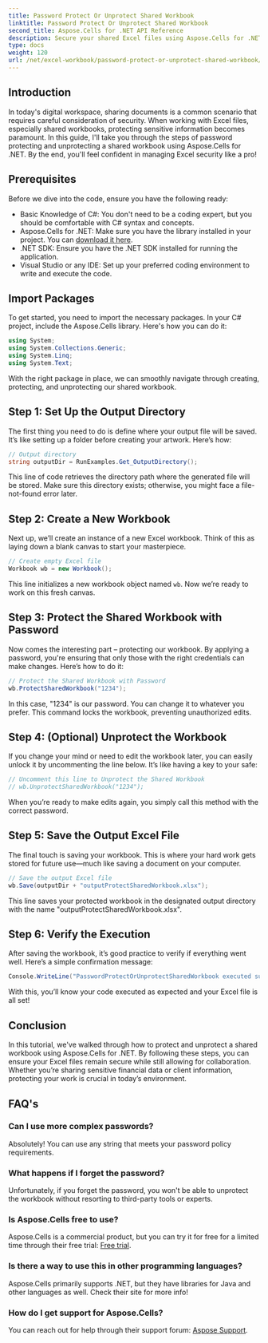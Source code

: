 ```yaml
---
title: Password Protect Or Unprotect Shared Workbook
linktitle: Password Protect Or Unprotect Shared Workbook
second_title: Aspose.Cells for .NET API Reference
description: Secure your shared Excel files using Aspose.Cells for .NET with our easy guide on password protection and unprotection techniques.
type: docs
weight: 120
url: /net/excel-workbook/password-protect-or-unprotect-shared-workbook/
---
```

## Introduction

In today's digital workspace, sharing documents is a common scenario that requires careful consideration of security. When working with Excel files, especially shared workbooks, protecting sensitive information becomes paramount. In this guide, I'll take you through the steps of password protecting and unprotecting a shared workbook using Aspose.Cells for .NET. By the end, you'll feel confident in managing Excel security like a pro!

## Prerequisites

Before we dive into the code, ensure you have the following ready:

- Basic Knowledge of C#: You don't need to be a coding expert, but you should be comfortable with C# syntax and concepts.
- Aspose.Cells for .NET: Make sure you have the library installed in your project. You can [download it here](https://releases.aspose.com/cells/net/).
- .NET SDK: Ensure you have the .NET SDK installed for running the application.
- Visual Studio or any IDE: Set up your preferred coding environment to write and execute the code.

## Import Packages

To get started, you need to import the necessary packages. In your C# project, include the Aspose.Cells library. Here's how you can do it:

```csharp
using System;
using System.Collections.Generic;
using System.Linq;
using System.Text;
```

With the right package in place, we can smoothly navigate through creating, protecting, and unprotecting our shared workbook. 

## Step 1: Set Up the Output Directory

The first thing you need to do is define where your output file will be saved. It’s like setting up a folder before creating your artwork. Here’s how:

```csharp
// Output directory
string outputDir = RunExamples.Get_OutputDirectory();
```

This line of code retrieves the directory path where the generated file will be stored. Make sure this directory exists; otherwise, you might face a file-not-found error later.

## Step 2: Create a New Workbook

Next up, we’ll create an instance of a new Excel workbook. Think of this as laying down a blank canvas to start your masterpiece.

```csharp
// Create empty Excel file
Workbook wb = new Workbook();
```

This line initializes a new workbook object named `wb`. Now we’re ready to work on this fresh canvas.

## Step 3: Protect the Shared Workbook with Password

Now comes the interesting part – protecting our workbook. By applying a password, you're ensuring that only those with the right credentials can make changes. Here’s how to do it:

```csharp
// Protect the Shared Workbook with Password
wb.ProtectSharedWorkbook("1234");
```

In this case, "1234" is our password. You can change it to whatever you prefer. This command locks the workbook, preventing unauthorized edits.

## Step 4: (Optional) Unprotect the Workbook

If you change your mind or need to edit the workbook later, you can easily unlock it by uncommenting the line below. It’s like having a key to your safe:

```csharp
// Uncomment this line to Unprotect the Shared Workbook
// wb.UnprotectSharedWorkbook("1234");
```

When you’re ready to make edits again, you simply call this method with the correct password.

## Step 5: Save the Output Excel File

The final touch is saving your workbook. This is where your hard work gets stored for future use—much like saving a document on your computer.

```csharp
// Save the output Excel file
wb.Save(outputDir + "outputProtectSharedWorkbook.xlsx");
```

This line saves your protected workbook in the designated output directory with the name "outputProtectSharedWorkbook.xlsx". 

## Step 6: Verify the Execution

After saving the workbook, it’s good practice to verify if everything went well. Here’s a simple confirmation message:

```csharp
Console.WriteLine("PasswordProtectOrUnprotectSharedWorkbook executed successfully.\r\n");
```

With this, you’ll know your code executed as expected and your Excel file is all set!

## Conclusion

In this tutorial, we've walked through how to protect and unprotect a shared workbook using Aspose.Cells for .NET. By following these steps, you can ensure your Excel files remain secure while still allowing for collaboration. Whether you’re sharing sensitive financial data or client information, protecting your work is crucial in today’s environment.

## FAQ's

### Can I use more complex passwords?
Absolutely! You can use any string that meets your password policy requirements.

### What happens if I forget the password?
Unfortunately, if you forget the password, you won't be able to unprotect the workbook without resorting to third-party tools or experts.

### Is Aspose.Cells free to use?
Aspose.Cells is a commercial product, but you can try it for free for a limited time through their free trial: [Free trial](https://releases.aspose.com/).

### Is there a way to use this in other programming languages?
Aspose.Cells primarily supports .NET, but they have libraries for Java and other languages as well. Check their site for more info!

### How do I get support for Aspose.Cells?
You can reach out for help through their support forum: [Aspose Support](https://forum.aspose.com/c/cells/9).
